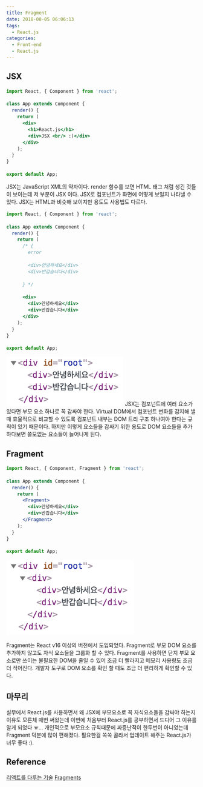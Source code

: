 ```yaml
---
title: Fragment
date: 2018-08-05 06:06:13
tags:
  - React.js
categories:
  - Front-end
  - React.js
---
```


## JSX
```jsx
import React, { Component } from 'react';

class App extends Component {
  render() {
    return (
      <div>
        <h1>React.js</h1>
        <div>JSX <br/> :)</div>
      </div>
    );
  }
}

export default App;
```
JSX는 JavaScript XML의 약자이다. render 함수를 보면 HTML 태그 처럼 생긴 것들이 보이는데 저 부분이 JSX 이다. JSX로 컴포넌트가 화면에 어떻게 보일지 나타낼 수 있다. JSX는 HTML과 비슷해 보이지만 용도도 사용법도 다르다. 

```jsx
import React, { Component } from 'react';

class App extends Component {
  render() {
    return (
      /* {
        error

        <div>안녕하세요</div>
        <div>반갑습니다</div>

      } */

      <div>
        <div>안녕하세요</div>
        <div>반갑습니다</div>
      </div>
    );
  }
}

export default App;
```
![실행결과](/images/frontend/reactjs-fragment-1.png)
JSX는 컴포넌트에 여러 요소가 있다면 부모 요소 하나로 꼭 감싸야 한다. Virtual DOM에서 컴포넌트 변화를 감지해 낼 때 효율적으로 비교할 수 있도록 컴포넌트 내부는 DOM 트리 구조 하나여야 한다는 규칙이 있기 때문이다.
하지만 이렇게 요소들을 감싸기 위한 용도로 DOM 요소들을 추가하다보면 쓸모없는 요소들이 늘어나게 된다. 

## Fragment 
```jsx
import React, { Component, Fragment } from 'react';

class App extends Component {
  render() {
    return (
      <Fragment>
        <div>안녕하세요</div>
        <div>반갑습니다</div>
      </Fragment>
    );
  }
}

export default App;
```
![실행결과](/images/frontend/reactjs-fragment-2.png)

Fragment는 React v16 이상의 버전에서 도입되었다. Fragment로 부모 DOM 요소를 추가하지 않고도 자식 요소들을 그룹화 할 수 있다.
Fragment를 사용하면 단지 부모 요소로만 쓰이는 불필요한 DOM을 줄일 수 있어 조금 더 빨라지고 메모리 사용량도 조금 더 적어진다. 개발자 도구로 DOM 요소를 확인 할 때도 조금 더 편리하게 확인할 수 있다. 

## 마무리 
실무에서 React.js를 사용하면서 왜 JSX에 부모요소로 꼭 자식요소들을 감싸야 하는지 이유도 모른체 매번 써왔는데 이번에 처음부터 React.js를 공부하면서 드디어 그 이유를 알게 되었다 ㅠ... 
개인적으로 부모요소 규칙때문에 짜증난적이 한두번이 아니었는데 Fragment 덕분에 많이 편해졌다. 필요한걸 쏙쏙 골라서 업데이트 해주는 React.js가 너무 좋다 :).

## Reference
[리액트를 다루는 기술](http://www.kyobobook.co.kr/product/detailViewKor.laf?ejkGb=KOR&mallGb=KOR&barcode=9791160505238&orderClick=LAG&Kc=)
[Fragments](https://reactjs.org/docs/fragments.html)